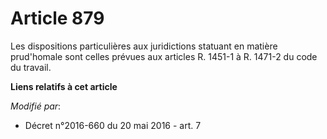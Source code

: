 # Article 879

Les dispositions particulières aux juridictions statuant en matière prud'homale sont celles prévues aux articles R. 1451-1 à
R. 1471-2 du code du travail.

**Liens relatifs à cet article**

_Modifié par_:

  - Décret n°2016-660 du 20 mai 2016 - art. 7
